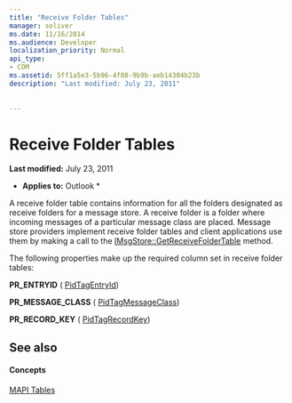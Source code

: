 ```yaml
---
title: "Receive Folder Tables"
manager: soliver
ms.date: 11/16/2014
ms.audience: Developer
localization_priority: Normal
api_type:
- COM
ms.assetid: 5ff1a5e3-5b96-4f08-9b9b-aeb14304b23b
description: "Last modified: July 23, 2011"
 
 
---
```


# Receive Folder Tables

 **Last modified:** July 23, 2011 
  
 * **Applies to:** Outlook * 
  
A receive folder table contains information for all the folders designated as receive folders for a message store. A receive folder is a folder where incoming messages of a particular message class are placed. Message store providers implement receive folder tables and client applications use them by making a call to the [IMsgStore::GetReceiveFolderTable](imsgstore-getreceivefoldertable.md) method. 
  
The following properties make up the required column set in receive folder tables:
  
 **PR_ENTRYID** ( [PidTagEntryId](pidtagentryid-canonical-property.md)) 
  
 **PR_MESSAGE_CLASS** ( [PidTagMessageClass](pidtagmessageclass-canonical-property.md)) 
  
 **PR_RECORD_KEY** ( [PidTagRecordKey](pidtagrecordkey-canonical-property.md)) 
  
## See also

#### Concepts

[MAPI Tables](mapi-tables.md)

